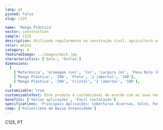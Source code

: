 ```yaml
---
lang: pt
pinned: false
slug: c125

name: 'Manga Plástica'
sector: construction
sample: C125
description: Utilizada regularmente na construção cívil, agricultura ou jardinagem. A manga plástica pode ser aplicada como resguardo de paredes, ou para tapar produtos que se querem secos e protegidos das humidades ou, ainda, em pavimentos.
color: white
category: d
featuredImage: ../images/mock.jpg
characteristics: ['Solo', 'Outros']
dimensions:
  [
    ['Referência', 'Gramagem (un)', 'Cor', 'Largura (m)', 'Peso Rolo (kg)'],
    ['Manga Plástica', '200', 'Preto', '2 (aberta)', '100'],
    ['Manga Plástica', '200', 'Cristal', '2 (aberta)', '100'],
  ]
customizable: true
customizableText: Este produto é customizável de acordo com as suas necessidades. Contacte-nos para mais informações.
benefits: ['Várias aplicações', 'Fácil instalação']
specifications: 'Principais Aplicações: Coberturas diversas, Solos, Pavimentos, Proteção'
comp: ['Polietileno de Baixa Intensidade']
---
```


C125, PT
